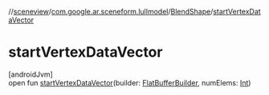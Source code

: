 //[sceneview](../../../index.md)/[com.google.ar.sceneform.lullmodel](../index.md)/[BlendShape](index.md)/[startVertexDataVector](start-vertex-data-vector.md)

# startVertexDataVector

[androidJvm]\
open fun [startVertexDataVector](start-vertex-data-vector.md)(builder: [FlatBufferBuilder](../../com.google.flatbuffers/-flat-buffer-builder/index.md), numElems: [Int](https://kotlinlang.org/api/latest/jvm/stdlib/kotlin/-int/index.html))
